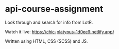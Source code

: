 # api-course-assignment

Look through and search for info from LotR.

Watch it live: https://chic-platypus-1d0ee9.netlify.app/

Written using HTML, CSS (SCSS) and JS.
